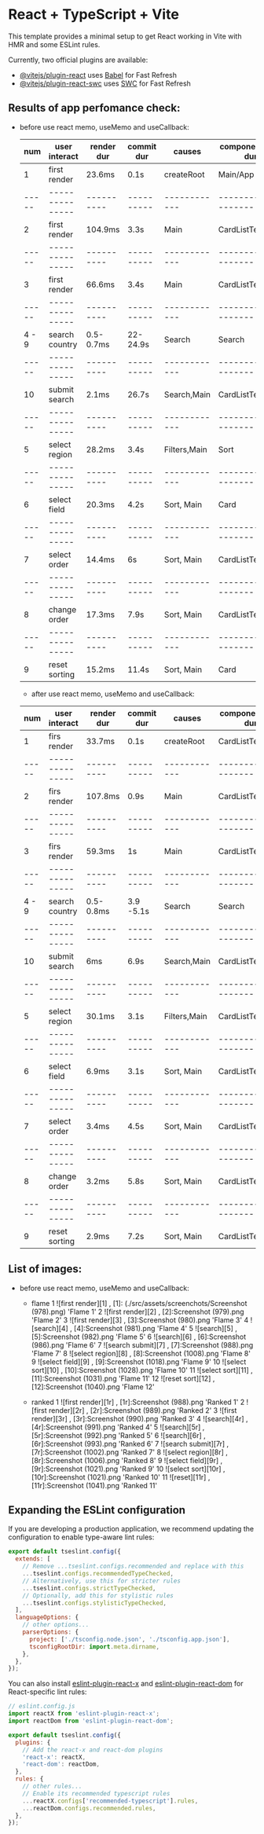 # React + TypeScript + Vite

This template provides a minimal setup to get React working in Vite with HMR and some ESLint rules.

Currently, two official plugins are available:

- [@vitejs/plugin-react](https://github.com/vitejs/vite-plugin-react/blob/main/packages/plugin-react/README.md) uses [Babel](https://babeljs.io/) for Fast Refresh
- [@vitejs/plugin-react-swc](https://github.com/vitejs/vite-plugin-react-swc) uses [SWC](https://swc.rs/) for Fast Refresh

## Results of app perfomance check:

- before use react memo, useMemo and useCallback:

  | num   | user interact   | render dur | commit dur | causes       | component max dur   | why rendered   |
  | ----- | --------------- | ---------- | ---------- | ------------ | ------------------- | -------------- |
  | 1     | first render    | 23.6ms     | 0.1s       | createRoot   | Main/App            | first timeren  |
  | ----- | --------------- | ---------- | ---------- | ------------ | ------------------- | -------------- |
  | 2     | first render    | 104.9ms    | 3.3s       | Main         | CardListTemplate    | props changed  |
  | ----- | --------------- | ---------- | ---------- | ------------ | ------------------- | -------------- |
  | 3     | first render    | 66.6ms     | 3.4s       | Main         | CardListTemplate    | props changed  |
  | ----- | --------------- | ---------- | ---------- | ------------ | ------------------- | -------------- |
  | 4 - 9 | search country  | 0.5-0.7ms  | 22-24.9s   | Search       | Search              |
  | ----- | --------------- | ---------- | ---------- | ------------ | ------------------- | -------------- |
  | 10    | submit search   | 2.1ms      | 26.7s      | Search,Main  | CardListTemplate    | props changed  |
  | ----- | --------------- | ---------- | ---------- | ------------ | ------------------- | -------------- |
  | 5     | select region   | 28.2ms     | 3.4s       | Filters,Main | Sort                | props changed  |
  | ----- | --------------- | ---------- | ---------- | ------------ | ------------------- | -------------- |
  | 6     | select field    | 20.3ms     | 4.2s       | Sort, Main   | Card                | parent comp    |
  | ----- | --------------- | ---------- | ---------- | ------------ | ------------------- | -------------- |
  | 7     | select order    | 14.4ms     | 6s         | Sort, Main   | CardListTemplate    | props changed  |
  | ----- | --------------- | ---------- | ---------- | ------------ | ------------------- | -------------- |
  | 8     | change order    | 17.3ms     | 7.9s       | Sort, Main   | CardListTemplate    | props changed  |
  | ----- | --------------- | ---------- | ---------- | ------------ | ------------------- | -------------- |
  | 9     | reset sorting   | 15.2ms     | 11.4s      | Sort, Main   | Card                | parent comp    |

  - after use react memo, useMemo and useCallback:

  | num   | user interact   | render dur | commit dur | causes       | component max dur   | why rendered   |
  | ----- | --------------- | ---------- | ---------- | ------------ | ------------------- | -------------- |
  | 1     | firs render     | 33.7ms     | 0.1s       | createRoot   | CardListTemplate    | first time ren |
  | ----- | --------------- | ---------- | ---------- | ------------ | ------------------- | -------------- |
  | 2     | firs render     | 107.8ms    | 0.9s       | Main         | CardListTemplate    | props changed  |
  | ----- | --------------- | ---------- | ---------- | ------------ | ------------------- | -------------- |
  | 3     | firs render     | 59.3ms     | 1s         | Main         | CardListTemplate    | props changed  |
  | ----- | --------------- | ---------- | ---------- | ------------ | ------------------- | -------------- |
  | 4 - 9 | search country  | 0.5-0.8ms  | 3.9 -5.1s  | Search       | Search              |
  | ----- | --------------- | ---------- | ---------- | ------------ | ------------------- | -------------- |
  | 10    | submit search   | 6ms        | 6.9s       | Search,Main  | CardListTemplate    | props changed  |
  | ----- | --------------- | ---------- | ---------- | ------------ | ------------------- | -------------- |
  | 5     | select region   | 30.1ms     | 3.1s       | Filters,Main | CardListTemplate    | props changed  |
  | ----- | --------------- | ---------- | ---------- | ------------ | ------------------- | -------------- |
  | 6     | select field    | 6.9ms      | 3.1s       | Sort, Main   | CardListTemplate    | props changed  |
  | ----- | --------------- | ---------- | ---------- | ------------ | ------------------- | -------------- |
  | 7     | select order    | 3.4ms      | 4.5s       | Sort, Main   | CardListTemplate    | props changed  |
  | ----- | --------------- | ---------- | ---------- | ------------ | ------------------- | -------------- |
  | 8     | change order    | 3.2ms      | 5.8s       | Sort, Main   | CardListTemplate    | props changed  |
  | ----- | --------------- | ---------- | ---------- | ------------ | ------------------- | -------------- |
  | 9     | reset sorting   | 2.9ms      | 7.2s       | Sort, Main   | CardListTemplate    | props changed  |

## List of images:

- before use react memo, useMemo and useCallback:

  - flame
    1 ![first render][1] , [1]: (./src/assets/screenchots/Screenshot (978).png) 'Flame 1'
    2 ![first render][2] , [2]:Screenshot (979).png 'Flame 2'
    3 ![first render][3] , [3]:Screenshot (980).png 'Flame 3'
    4 ![search][4] , [4]:Screenshot (981).png 'Flame 4'
    5 ![search][5] , [5]:Screenshot (982).png 'Flame 5'
    6 ![search][6] , [6]:Screenshot (986).png 'Flame 6'
    7 ![search submit][7] , [7]:Screenshot (988).png 'Flame 7'
    8 ![select region][8] , [8]:Screenshot (1008).png 'Flame 8'
    9 ![select field][9] , [9]:Screenshot (1018).png 'Flame 9'
    10 ![select sort][10] , [10]:Screenshot (1028).png 'Flame 10'
    11 ![select sort][11] , [11]:Screenshot (1031).png 'Flame 11'
    12 ![reset sort][12] , [12]:Screenshot (1040).png 'Flame 12'

  - ranked
    1 ![first render][1r] , [1r]:Screenshot (988).png 'Ranked 1'
    2 ![first render][2r] , [2r]:Screenshot (989).png 'Ranked 2'
    3 ![first render][3r] , [3r]:Screenshot (990).png 'Ranked 3'
    4 ![search][4r] , [4r]:Screenshot (991).png 'Ranked 4'
    5 ![search][5r] , [5r]:Screenshot (992).png 'Ranked 5'
    6 ![search][6r] , [6r]:Screenshot (993).png 'Ranked 6'
    7 ![search submit][7r] , [7r]:Screenshot (1002).png 'Ranked 7'
    8 ![select region][8r] , [8r]:Screenshot (1006).png 'Ranked 8'
    9 ![select field][9r] , [9r]:Screenshot (1021).png 'Ranked 9'
    10 ![select sort][10r] , [10r]:Screenshot (1021).png 'Ranked 10'
    11 ![reset][11r] , [11r]:Screenshot (1041).png 'Ranked 11'

## Expanding the ESLint configuration

If you are developing a production application, we recommend updating the configuration to enable type-aware lint rules:

```js
export default tseslint.config({
  extends: [
    // Remove ...tseslint.configs.recommended and replace with this
    ...tseslint.configs.recommendedTypeChecked,
    // Alternatively, use this for stricter rules
    ...tseslint.configs.strictTypeChecked,
    // Optionally, add this for stylistic rules
    ...tseslint.configs.stylisticTypeChecked,
  ],
  languageOptions: {
    // other options...
    parserOptions: {
      project: ['./tsconfig.node.json', './tsconfig.app.json'],
      tsconfigRootDir: import.meta.dirname,
    },
  },
});
```

You can also install [eslint-plugin-react-x](https://github.com/Rel1cx/eslint-react/tree/main/packages/plugins/eslint-plugin-react-x) and [eslint-plugin-react-dom](https://github.com/Rel1cx/eslint-react/tree/main/packages/plugins/eslint-plugin-react-dom) for React-specific lint rules:

```js
// eslint.config.js
import reactX from 'eslint-plugin-react-x';
import reactDom from 'eslint-plugin-react-dom';

export default tseslint.config({
  plugins: {
    // Add the react-x and react-dom plugins
    'react-x': reactX,
    'react-dom': reactDom,
  },
  rules: {
    // other rules...
    // Enable its recommended typescript rules
    ...reactX.configs['recommended-typescript'].rules,
    ...reactDom.configs.recommended.rules,
  },
});
```
